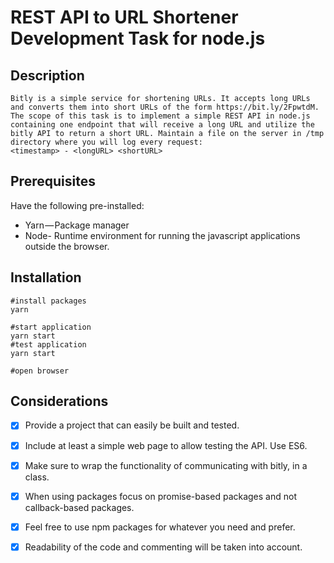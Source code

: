# REST API to URL Shortener Development Task for node.js
  
Description
------------
```
Bitly is a simple service for shortening URLs. It accepts long URLs and converts them into short URLs of the form https://bit.ly/2FpwtdM.  
The scope of this task is to implement a simple REST API in node.js containing one endpoint that will receive a long URL and utilize the bitly API to return a short URL. Maintain a file on the server in /tmp directory where you will log every request:
<timestamp> - <longURL> <shortURL>
```
   


Prerequisites
--------------

Have the following pre-installed:
* Yarn — Package manager
* Node- Runtime environment for running the javascript applications outside the browser.

Installation
------------
```
#install packages
yarn

#start application
yarn start
#test application
yarn start

#open browser
```


Considerations
--------------

* [x] Provide a project that can easily be built and tested.
* [x] Include at least a simple web page to allow testing the API.
Use ES6.
* [x]  Make sure to wrap the functionality of communicating with bitly, in a class.
* [x]  When using packages focus on promise-based packages and not callback-based packages.
* [x]  Feel free to use npm packages for whatever you need and prefer.
* [x]  Readability of the code and commenting will be taken into account.

